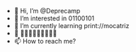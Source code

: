 - 👋 Hi, I’m @Deprecamp
- 👀 I’m interested in 01100101
- 🌱 I’m currently learning print://mocatriz
- 💞️ 💞️💞️💞️💞️💞️💞️💞️💞️💞️ 
- 📫 How to reach me?

<!---
Deprecamp/Deprecamp is a ✨ special ✨ repository because its `README.md` (this file) appears on your GitHub profile.
You can click the Preview link to take a look at your changes.
--->
